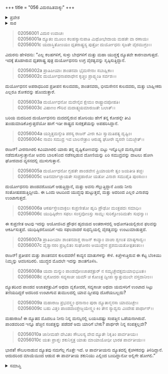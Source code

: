 +++
title = "056 ವಿದುರಹಿತವಾಕ್ಯಃ"
+++

<details><summary>ಪ್ರವೇಶ</summary>


।।   ಓಂ ಓಂ ನಮೋ ನಾರಾಯಣಾಯ।।   ಶ್ರೀ ವೇದವ್ಯಾಸಾಯ ನಮಃ ।।

ಶ್ರೀ ಕೃಷ್ಣದ್ವೈಪಾಯನ ವೇದವ್ಯಾಸ ವಿರಚಿತ  

**ಶ್ರೀ ಮಹಾಭಾರತ**

**ಸಭಾ ಪರ್ವ**

**ದ್ಯೂತ ಪರ್ವ**

**ಅಧ್ಯಾಯ 56**

</details>


<details><summary>ಸಾರ</summary>

ವಿದುರನು ದ್ಯೂತವನ್ನು ನಿಲ್ಲಿಸುವಂತೆ ಧೃತರಾಷ್ಟ್ರನಲ್ಲಿ ಕೇಳಿಕೊಂಡಿದುದು (1-10).

</details>


> 02056001 ವಿದುರ ಉವಾಚ।  
02056001a ದ್ಯೂತಂ ಮೂಲಂ ಕಲಹಸ್ಯಾನುಪಾತಿ
	ಮಿಥೋಭೇದಾಯ ಮಹತೇ ವಾ ರಣಾಯ।  
> 02056001c ಯದಾಸ್ಥಿತೋಽಯಂ ಧೃತರಾಷ್ಟ್ರಸ್ಯ ಪುತ್ರೋ
	ದುರ್ಯೋಧನಃ ಸೃಜತೇ ವೈರಮುಗ್ರಂ।।  

ವಿದುರನು ಹೇಳಿದನು: “ಎಲ್ಲ ಕಲಹಗಳಿಗೆ, ಸುಳ್ಳು ಬೇಧಗಳಿಗೆ ಮತ್ತು ಮಹಾ ಯುದ್ಧಕ್ಕೆ ದ್ಯೂತವೇ ಕಾರಣವಾಗುತ್ತದೆ. ಇದಕ್ಕೆ ತೊಡಗಿರುವ ಧೃತರಾಷ್ಟ್ರ ಪುತ್ರ ದುರ್ಯೋಧನನು ಉಗ್ರ ವೈರತ್ವವನ್ನು ಸೃಷ್ಠಿಸುತ್ತಿದ್ದಾನೆ.

> 02056002a ಪ್ರಾತಿಪೀಯಾಃ ಶಾಂತನವಾ ಭೈಮಸೇನಾಃ ಸಬಾಹ್ಲಿಕಾಃ।  
02056002c ದುರ್ಯೋಧನಾಪರಾಧೇನ ಕೃಚ್ಛ್ರಂ ಪ್ರಾಪ್ಸ್ಯಂತಿ ಸರ್ವಶಃ।।

ದುರ್ಯೋಧನನ ಅಪರಾಧದಿಂದ ಪ್ರತೀಪನ ಕುಲದವರು, ಶಾಂತನವರು, ಭೀಮಸೇನನ ಕುಲದವರು, ಮತ್ತು ಬಾಹ್ಲೀಕರು ಎಲ್ಲರೂ ಶೋಕವನ್ನು ಹೊಂದುತ್ತಾರೆ.

> 02056003a ದುರ್ಯೋಧನೋ ಮದೇನೈವ ಕ್ಷೇಮಂ ರಾಷ್ಟ್ರಾದಪೋಹತಿ।  
02056003c ವಿಷಾಣಂ ಗೌರಿವ ಮದಾತ್ಸ್ವಯಮಾರುಜತೇ ಬಲಾತ್।।

ಬರಿಯ ಮದದಿಂದ ದುರ್ಯೋಧನನು ಮದದಲ್ಲಿರುವ ಹೋರಿಯು ಹೇಗೆ ತನ್ನ ಕೋಡನ್ನೇ ತೀವಿ ತುಂಡುಮಾಡಿಕೊಳ್ಳುತ್ತದೆಯೋ ಹಾಗೆ ಇಡೀ ರಾಷ್ಟ್ರದ ಸುರಕ್ಷತೆಯನ್ನು ಅಪಹರಿಸಿದ್ದಾನೆ.

> 02056004a ಯಶ್ಚಿತ್ತಮನ್ವೇತಿ ಪರಸ್ಯ ರಾಜನ್
	ವೀರಃ ಕವಿಃ ಸ್ವಾಮತಿಪತ್ಯ ದೃಷ್ಟಿಂ।  
> 02056004c ನಾವಂ ಸಮುದ್ರ ಇವ ಬಾಲನೇತ್ರಾಂ
	ಆರುಹ್ಯ ಘೋರೇ ವ್ಯಸನೇ ನಿಮಜ್ಜೇತ್।।  

ರಾಜನ್! ವೀರನಾಗಿರಲಿ ಕವಿಯಾಗಿರಲಿ ಯಾರು ತನ್ನ ದೃಷ್ಟಿಕೋಣವನ್ನು ಬಿಟ್ಟು ಇನ್ನೊಬ್ಬರ ಮನಸ್ಸಿನಂತೆ ನಡೆದುಕೊಳ್ಳುತ್ತಾನೋ ಅವನು ಬಾಲಕನಿಂದ ನಡೆಸಲ್ಪಡುವ ದೋಣಿಯನ್ನು ಏರಿ ಸಮುದ್ರವನ್ನು ದಾಟಲು ಹೋಗಿ ಘೋರವಾದ ವ್ಯಸನದಲ್ಲಿ ಮುಳುಗುತ್ತಾನೆ.

> 02056005a ದುರ್ಯೋಧನೋ ಗ್ಲಹತೇ ಪಾಂಡವೇನ
	ಪ್ರಿಯಾಯಸೇ ತ್ವಂ ಜಯತೀತಿ ತಚ್ಚ।  
> 02056005c ಅತಿನರ್ಮಾಜ್ಜಾಯತೇ ಸಂಪ್ರಹಾರೋ
	ಯತೋ ವಿನಾಶಃ ಸಮುಪೈತಿ ಪುಂಸಾಂ।।  

ದುರ್ಯೋಧನನು ಪಾಂಡವರೊಂದಿಗೆ ಆಡುತ್ತಿದ್ದಾನೆ, ಮತ್ತು ಅವನು ಗೆಲ್ಲುತ್ತಿದ್ದಾನೆ ಎಂದು ನೀನು ಸಂತೋಷಪಡುತ್ತಿದ್ದೀಯೆ. ಈ ಒಂದು ಆಟದಿಂದ ಯುದ್ಧವು ಹುಟ್ಟುತ್ತದೆ, ಮತ್ತು ಅದರಿಂದ ಎಲ್ಲರ ವಿನಾಶವು ಉಂಟಾಗುತ್ತದೆ.

> 02056006a ಆಕರ್ಷಸ್ತೇಽವಾಕ್ಫಲಃ ಕುಪ್ರಣೀತೋ
	ಹೃದಿ ಪ್ರೌಢೋ ಮಂತ್ರಪದಃ ಸಮಾಧಿಃ।   
> 02056006c ಯುಧಿಷ್ಠಿರೇಣ ಸಫಲಃ ಸಂಸ್ತವೋಽಸ್ತು
	ಸಾಮ್ನಃ ಸುರಿಕ್ತೋಽರಿಮತೇಃ ಸುಧನ್ವಾ।।   

ಈ ಕುಪ್ರಣೀತ ಆಟವು ಇದನ್ನು ಆಯೋಜಿಸಿದ ಪ್ರೌಢನ ಹೃದಯದ ಅಂತರಾಳದಲ್ಲಿ ಅಧೋಗತಿಯಲ್ಲಿರುವ ಫಲವನ್ನು ಆಕರ್ಷಿಸುತ್ತದೆ. ಯುಧಿಷ್ಠಿರನೊಂದಿಗೆ ಇದು ಸಫಲವಾದರೆ ಸುಧನ್ವಿಯಲ್ಲಿ ವೈರತ್ವವನ್ನು ಉಂಟುಮಾಡುತ್ತದೆ.

> 02056007a ಪ್ರಾತಿಪೀಯಾಃ ಶಾಂತನವಾಶ್ಚ ರಾಜನ್
	ಕಾವ್ಯಾಂ ವಾಚಂ ಶೃಣುತ ಮಾತ್ಯಗಾದ್ವಃ।  
> 02056007c ವೈಶ್ವಾನರಂ ಪ್ರಜ್ವಲಿತಂ ಸುಘೋರಂ
	ಅಯುದ್ಧೇನ ಪ್ರಶಮಯತೋತ್ಪತಂತಂ।।  

ರಾಜನ್! ಪ್ರತೀಪನ ಮತ್ತು ಶಾಂತನವನ ಕುಲದವರೇ! ಕಾವ್ಯನ ಮಾತುಗಳನ್ನು ಕೇಳಿ. ಕಿಚ್ಚೇಳುತ್ತಿರುವ ಈ ಕೆಟ್ಟ ಬೆಂಕಿಯು ನಿಮ್ಮನ್ನು ಆವರಿಸದಿರಲಿ. ಯುದ್ಧದ ಮೊದಲೇ ಇದನ್ನು ಶಾಂತಗೊಳಿಸಿ.

> 02056008a ಯದಾ ಮನ್ಯುಂ ಪಾಂಡವೋಽಜಾತಶತ್ರುರ್
	ನ ಸಮ್ಯಚ್ಛೇದಕ್ಷಮಯಾಭಿಭೂತಃ।  
> 02056008c ವೃಕೋದರಃ ಸವ್ಯಸಾಚೀ ಯಮೌ ಚ
	ಕೋಽತ್ರ ದ್ವೀಪಃ ಸ್ಯಾತ್ತುಮುಲೇ ವಸ್ತದಾನೀಂ।।  

ದ್ಯೂತದಿಂದ ಪಾಂಡವ ಅಜಾತಶತ್ರುವಿಗೆ ಅಥವಾ ವೃಕೋದರ, ಸವ್ಯಸಾಚೀ ಅಥವಾ ಯಮಳರಿಗೆ ಉಂಟಾದ ಸಿಟ್ಟು ತಣಿಯದಿದ್ದರೆ ಅದರಿಂದ ಉಂಟಾಗುವ ತುಮುಲದಲ್ಲಿ ಯಾವ ದ್ವೀಪವು ದೊರೆಯಬಲ್ಲದು?

> 02056009a ಮಹಾರಾಜ ಪ್ರಭವಸ್ತ್ವಂ ಧನಾನಾಂ
	ಪುರಾ ದ್ಯೂತಾನ್ಮನಸಾ ಯಾವದಿಚ್ಛೇಃ।  
> 02056009c ಬಹು ವಿತ್ತಂ ಪಾಂಡವಾಂಶ್ಚೇಜ್ಜಯೇಸ್ತ್ವಂ
	ಕಿಂ ತೇನ ಸ್ಯಾದ್ವಸು ವಿಂದೇಹ ಪಾರ್ಥಾನ್।।  

ಮಹಾರಾಜ! ಈ ದ್ಯೂತದ ಮೊದಲೂ ನೀನು ನಿನ್ನ ಮನಸ್ಸಿನಲ್ಲಿ ಬಯಸಿದಷ್ಟು ಸಂಪತ್ತಿನ ಒಡೆಯನಾಗಿರುವೆ. ಪಾಂಡವರಿಂದ ಇನ್ನೂ ಹೆಚ್ಚಿನ ಸಂಪತ್ತನ್ನು ಪಡೆದರೆ ಅದು ಯಾರಿಗೆ ಬೇಕು? ಪಾರ್ಥರೇ ನಿನ್ನ ಸಂಪತ್ತಲ್ಲವೇ?

> 02056010a ಜಾನೀಮಹೇ ದೇವಿತಂ ಸೌಬಲಸ್ಯ
	ವೇದ ದ್ಯೂತೇ ನಿಕೃತಿಂ ಪಾರ್ವತೀಯಃ।  
> 02056010c ಯತಃ ಪ್ರಾಪ್ತಃ ಶಕುನಿಸ್ತತ್ರ ಯಾತು
	ಮಾಯಾಯೋಧೀ ಭಾರತ ಪಾರ್ವತೀಯಃ।।  

ಭಾರತ! ಸೌಬಲನಾಡುವ ದ್ಯೂತವು ನಮಗೆಲ್ಲ ಗೊತ್ತೇ ಇದೆ. ಆ ಪಾರ್ವತೀಯನು ದ್ಯೂತದಲ್ಲಿ ಕೈಚಳಕವನ್ನು ತಿಳಿದಿದ್ದಾನೆ. ಆದುದರಿಂದ ಮಾಯೆಯಿಂದ ಆಡುವ ಈ ಪಾರ್ವತೀಯ ಶಕುನಿಯು ಎಲ್ಲಿಂದ ಬಂದಿದ್ದಾನೋ ಅಲ್ಲಿಗೇ ಹೋಗಲಿ.”

<details><summary>ಸಮಾಪ್ತಿ</summary>


ಇತಿ ಶ್ರೀ ಮಹಾಭಾರತೇ ಸಭಾಪರ್ವಣಿ ದ್ಯೂತಪರ್ವಣಿ ವಿದುರಹಿತವಾಕ್ಯೇ ಷಟ್‌ಪಂಚಶತ್ತಮೋಽಧ್ಯಾಯಃ।।  
ಇದು ಶ್ರೀ ಮಹಾಭಾರತದಲ್ಲಿ ಸಭಾಪರ್ವದಲ್ಲಿ ದ್ಯೂತಪರ್ವದಲ್ಲಿ ವಿದುರಹಿತವಾಕ್ಯ ಎನ್ನುವ ಐವತ್ತಾರನೆಯ ಅಧ್ಯಾಯವು.


</details>
